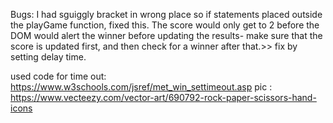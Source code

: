 
Bugs:
 I had sguiggly bracket in wrong place so if statements placed outside the playGame function, fixed this.
 The score would only get to 2 before the DOM would alert the winner before updating the results-  make sure that the score is updated first, and then check for a winner after that.>> fix by setting delay time.


 used code for time out: https://www.w3schools.com/jsref/met_win_settimeout.asp
 pic : https://www.vecteezy.com/vector-art/690792-rock-paper-scissors-hand-icons
